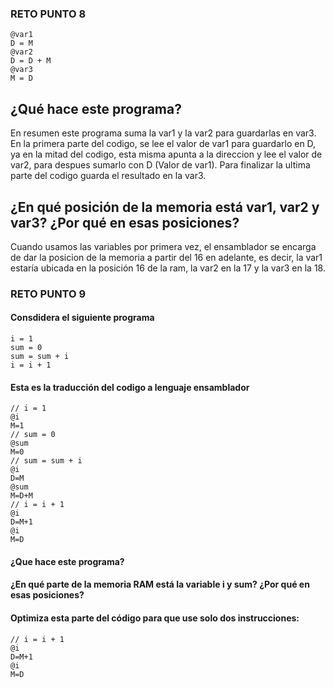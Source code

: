### RETO PUNTO 8
```
@var1
D = M
@var2
D = D + M
@var3
M = D
```

## ¿Qué hace este programa?
En resumen este programa suma la var1 y la var2 para guardarlas en var3. En la primera parte del codigo, se lee el valor de var1 para guardarlo en D,
ya en la mitad del codigo, esta misma apunta a la direccion y lee el valor de var2, para despues sumarlo con D (Valor de var1). Para finalizar
la ultima parte del codigo guarda el resultado en la var3.

## ¿En qué posición de la memoria está var1, var2 y var3? ¿Por qué en esas posiciones?
Cuando usamos las variables por primera vez, el ensamblador se encarga de dar la posicion de la memoria a partir del 16 en adelante, es decir, la var1
estaría ubicada en la posición 16 de la ram, la var2 en la 17 y la var3 en la 18.

### RETO PUNTO 9

#### Consdidera el siguiente programa

```
i = 1
sum = 0
sum = sum + i
i = i + 1
```
#### Esta es la traducción del codigo a lenguaje ensamblador

```
// i = 1
@i
M=1
// sum = 0
@sum
M=0
// sum = sum + i
@i
D=M
@sum
M=D+M
// i = i + 1
@i
D=M+1
@i
M=D
````
#### ¿Que hace este programa?
#### ¿En qué parte de la memoria RAM está la variable i y sum? ¿Por qué en esas posiciones?
#### Optimiza esta parte del código para que use solo dos instrucciones:
```
// i = i + 1
@i
D=M+1
@i
M=D
```
